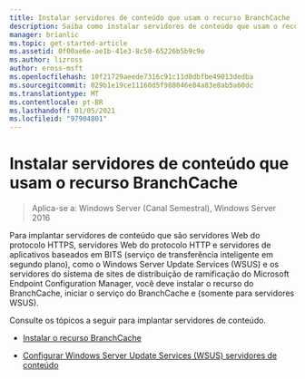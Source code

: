 ```yaml
---
title: Instalar servidores de conteúdo que usam o recurso BranchCache
description: Saiba como instalar servidores de conteúdo que usam o recurso BranchCache.
manager: brianlic
ms.topic: get-started-article
ms.assetid: 0f00ae6e-ae1b-41e3-8c50-65226b5b9c9e
ms.author: lizross
author: eross-msft
ms.openlocfilehash: 10f21729aeede7316c91c11d0dbfbe49013dedba
ms.sourcegitcommit: 029b1e19ce11160d5f988046e04a83e8ab5a60dc
ms.translationtype: MT
ms.contentlocale: pt-BR
ms.lasthandoff: 01/05/2021
ms.locfileid: "97904801"
---
```

# <a name="install-content-servers-that-use-the-branchcache-feature"></a>Instalar servidores de conteúdo que usam o recurso BranchCache

>Aplica-se a: Windows Server (Canal Semestral), Windows Server 2016

Para implantar servidores de conteúdo que são servidores Web do protocolo HTTPS, servidores Web do protocolo HTTP e servidores de aplicativos baseados em BITS (serviço de transferência inteligente em segundo plano), como o Windows Server Update Services (WSUS) e os servidores do sistema de sites de distribuição de ramificação do Microsoft Endpoint Configuration Manager, você deve instalar o recurso do BranchCache, iniciar o serviço do BranchCache e (somente para servidores WSUS).

Consulte os tópicos a seguir para implantar servidores de conteúdo.

-   [Instalar o recurso BranchCache](Install-the-BranchCache-Feature.md)

-   [Configurar Windows Server Update Services &#40;WSUS&#41; servidores de conteúdo](configure-wsus-content-servers.md)



